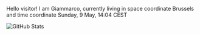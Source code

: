 Hello visitor! I am Giammarco, currently living in space coordinate Brussels and time coordinate Sunday, 9 May, 14:04 CEST

![GitHub Stats](https://github-readme-stats.vercel.app/api?username=grcasanova)
